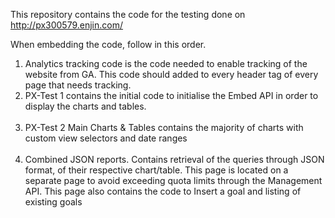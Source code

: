 This repository contains the code for the testing done on http://px300579.enjin.com/
<br>

When embedding the code, follow in this order.
<ol>
<li>Analytics tracking code is the code needed to enable tracking of the website from GA. This code should added to every header tag of every page that needs tracking. </li>
<li>PX-Test 1 contains the initial code to initialise the Embed API in order to display the charts and tables. </li>
<br>
<li>PX-Test 2 Main Charts & Tables contains the majority of charts with custom view selectors and date ranges </li>
<br>
<li>Combined JSON reports. Contains retrieval of the queries through JSON format, of their respective chart/table. This page is located on a separate page to avoid exceeding quota limits through the Management API. This page also contains the code to Insert a goal and listing of existing goals</li>
<br>
</ol>

